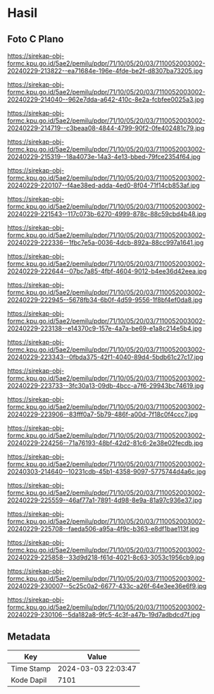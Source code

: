 # Hasil

## Foto C Plano

https://sirekap-obj-formc.kpu.go.id/5ae2/pemilu/pdpr/71/10/05/20/03/7110052003002-20240229-213822--ea71684e-196e-4fde-be2f-d8307ba73205.jpg

https://sirekap-obj-formc.kpu.go.id/5ae2/pemilu/pdpr/71/10/05/20/03/7110052003002-20240229-214040--962e7dda-a642-410c-8e2a-fcbfee0025a3.jpg

https://sirekap-obj-formc.kpu.go.id/5ae2/pemilu/pdpr/71/10/05/20/03/7110052003002-20240229-214719--c3beaa08-4844-4799-90f2-0fe402481c79.jpg

https://sirekap-obj-formc.kpu.go.id/5ae2/pemilu/pdpr/71/10/05/20/03/7110052003002-20240229-215319--18a4073e-14a3-4e13-bbed-79fce2354f64.jpg

https://sirekap-obj-formc.kpu.go.id/5ae2/pemilu/pdpr/71/10/05/20/03/7110052003002-20240229-220107--f4ae38ed-adda-4ed0-8f04-71f14cb853af.jpg

https://sirekap-obj-formc.kpu.go.id/5ae2/pemilu/pdpr/71/10/05/20/03/7110052003002-20240229-221543--117c073b-6270-4999-878c-88c59cbd4b48.jpg

https://sirekap-obj-formc.kpu.go.id/5ae2/pemilu/pdpr/71/10/05/20/03/7110052003002-20240229-222336--1fbc7e5a-0036-4dcb-892a-88cc997a1641.jpg

https://sirekap-obj-formc.kpu.go.id/5ae2/pemilu/pdpr/71/10/05/20/03/7110052003002-20240229-222644--07bc7a85-4fbf-4604-9012-b4ee36d42eea.jpg

https://sirekap-obj-formc.kpu.go.id/5ae2/pemilu/pdpr/71/10/05/20/03/7110052003002-20240229-222945--5678fb34-6b0f-4d59-9556-1f8bf4ef0da8.jpg

https://sirekap-obj-formc.kpu.go.id/5ae2/pemilu/pdpr/71/10/05/20/03/7110052003002-20240229-223138--e14370c9-157e-4a7a-be69-e1a8c214e5b4.jpg

https://sirekap-obj-formc.kpu.go.id/5ae2/pemilu/pdpr/71/10/05/20/03/7110052003002-20240229-223343--0fbda375-42f1-4040-89d4-5bdb61c27c17.jpg

https://sirekap-obj-formc.kpu.go.id/5ae2/pemilu/pdpr/71/10/05/20/03/7110052003002-20240229-223733--3fc30a13-09db-4bcc-a7f6-29943bc74619.jpg

https://sirekap-obj-formc.kpu.go.id/5ae2/pemilu/pdpr/71/10/05/20/03/7110052003002-20240229-223906--83fff0a7-5b79-486f-a00d-7f18c0f4ccc7.jpg

https://sirekap-obj-formc.kpu.go.id/5ae2/pemilu/pdpr/71/10/05/20/03/7110052003002-20240229-224256--71a76193-48bf-42d2-81c6-2e38e02fecdb.jpg

https://sirekap-obj-formc.kpu.go.id/5ae2/pemilu/pdpr/71/10/05/20/03/7110052003002-20240303-214640--10231cdb-45b1-4358-9097-5775744d4a6c.jpg

https://sirekap-obj-formc.kpu.go.id/5ae2/pemilu/pdpr/71/10/05/20/03/7110052003002-20240229-225559--46af77a1-7891-4d98-8e9a-81a97c936e37.jpg

https://sirekap-obj-formc.kpu.go.id/5ae2/pemilu/pdpr/71/10/05/20/03/7110052003002-20240229-225708--faeda506-a95a-4f9c-b363-e8df1bae113f.jpg

https://sirekap-obj-formc.kpu.go.id/5ae2/pemilu/pdpr/71/10/05/20/03/7110052003002-20240229-225858--33d9d218-f61d-4021-8c63-3053c1956cb9.jpg

https://sirekap-obj-formc.kpu.go.id/5ae2/pemilu/pdpr/71/10/05/20/03/7110052003002-20240229-230007--5c25c0a2-6677-433c-a26f-64e3ee36e6f9.jpg

https://sirekap-obj-formc.kpu.go.id/5ae2/pemilu/pdpr/71/10/05/20/03/7110052003002-20240229-230106--5da182a8-9fc5-4c3f-a47b-19d7adbdcd7f.jpg


## Metadata

| Key        | Value               |
| ---------- | ------------------- |
| Time Stamp | 2024-03-03 22:03:47 |
| Kode Dapil | 7101                |



